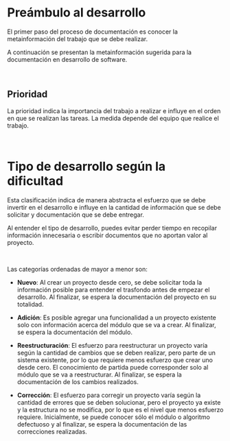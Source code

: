 # Preámbulo al desarrollo

El primer paso del proceso de documentación es conocer la metainformación del trabajo que se debe realizar.

A continuación se presentan la metainformación sugerida para la documentación en desarrollo de software.

<br />


## Prioridad

La prioridad indica la importancia del trabajo a realizar e influye en el orden en que se realizan las tareas.
La medida depende del equipo que realice el trabajo.

<br />


# Tipo de desarrollo según la dificultad

Esta clasificación indica de manera abstracta el esfuerzo que se debe invertir en el desarrollo e influye en la cantidad de información que se debe solicitar y documentación que se debe entregar.

Al entender el tipo de desarrollo, puedes evitar perder tiempo en recopilar información innecesaria o escribir documentos que no aportan valor al proyecto.

<br />

Las categorías ordenadas de mayor a menor son:

- **Nuevo**: Al crear un proyecto desde cero, se debe solicitar toda la información posible para entender el trasfondo antes de empezar el desarrollo. Al finalizar, se espera la documentación del proyecto en su totalidad.

- **Adición**: Es posible agregar una funcionalidad a un proyecto existente solo con información acerca del módulo que se va a crear. Al finalizar, se espera la documentación del módulo.

- **Reestructuración**: El esfuerzo para reestructurar un proyecto varía según la cantidad de cambios que se deben realizar, pero parte de un sistema existente, por lo que requiere menos esfuerzo que crear uno desde cero. El conocimiento de partida puede corresponder solo al módulo que se va a reestructurar. Al finalizar, se espera la documentación de los cambios realizados.

- **Corrección**: El esfuerzo para corregir un proyecto varía según la cantidad de errores que se deben solucionar, pero el proyecto ya existe y la estructura no se modifica, por lo que es el nivel que menos esfuerzo requiere. Inicialmente, se puede conocer sólo el módulo o algoritmo defectuoso y al finalizar, se espera la documentación de las correcciones realizadas.
